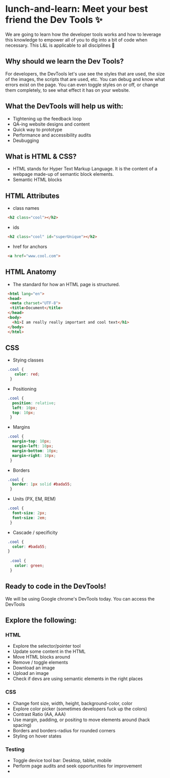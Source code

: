 # lunch-and-learn: Meet your best friend the Dev Tools ✨

We are going to learn how the developer tools works and how to leverage this knowledge to empower all of you to dig into a bit of code when necessary. This L&L is applicable to all disciplines 🎉


## Why should we learn the Dev Tools?

For developers, the DevTools let's use see the styles that are used, the size of the images, the scripts that are used, etc. You can debug and know what errors exist on the page. You can even toggle styles on or off, or change them completely, to see what effect it has on your website.

## What the DevTools will help us with:
- Tightening up the feedback loop
- QA-ing website designs and content
- Quick way to prototype
- Performance and accessibility audits
- Deubugging

## What is HTML & CSS?
- HTML stands for Hyper Text Markup Language. It is the content of a webpage made-up of semantic block elements.
- Semantic HTML blocks

## HTML Attributes
- class names
```HTML
 <h2 class="cool"></h2>
```
- ids
```HTML
 <h2 class="cool" id="superUnique"></h2>
```
- href for anchors
```HTML
 <a href="www.cool.com">
```


## HTML Anatomy
- The standard for how an HTML page is structured. 
```HTML
 <html lang="en">
 <head>
  <meta charset="UTF-8">
  <title>Document</title>
 </head>
 <body>
   <h1>I am really really important and cool text</h1>
 </body>
 </html>
```

## CSS
- Stying classes
```css
 .cool {
    color: red;  
  }
```
- Positioning
```css
 .cool {
   position: relative;
   left: 10px;
   top: 10px;  
  }
```
- Margins
```css
 .cool {
   margin-top: 10px;
   margin-left: 10px;
   margin-bottom: 10px;
   margin-right: 10px;
  }
```
- Borders
```css
 .cool {
   border: 1px solid #bada55;
  }
```
- Units (PX, EM, REM)
```css
 .cool {
   font-size: 2px;
   font-size: 2em;
  }
```
- Cascade / specificity
```css
 .cool {
   color: #bada55;
 }
  
  .cool {
    color: green;
  }
```

## Ready to code in the DevTools!

We will be using Google chrome's DevTools today. You can access the DevTools

## Explore the following:

### HTML
- Explore the selector/pointer tool
- Update some content in the HTML
- Move HTML blocks around
- Remove / toggle elements
- Download an image
- Upload an image
- Check if devs are using semantic elements in the right places

### CSS
- Change font size, width, height, background-color, color
- Explore color picker (sometimes developers fuck up the colors)
- Contrast Ratio (AA, AAA)
- Use margin, padding, or positing to move elements around (hack spacing)
- Borders and borders-radius for rounded corners
- Styling on hover states

### Testing
- Toggle device tool bar: Desktop, tablet, mobile
- Perform page audits and seek opportunities for improvement
- 





